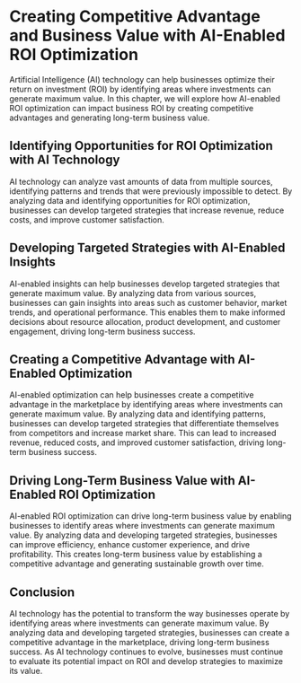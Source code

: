 Creating Competitive Advantage and Business Value with AI-Enabled ROI Optimization
===============================================================================================================================

Artificial Intelligence (AI) technology can help businesses optimize their return on investment (ROI) by identifying areas where investments can generate maximum value. In this chapter, we will explore how AI-enabled ROI optimization can impact business ROI by creating competitive advantages and generating long-term business value.

Identifying Opportunities for ROI Optimization with AI Technology
-----------------------------------------------------------------

AI technology can analyze vast amounts of data from multiple sources, identifying patterns and trends that were previously impossible to detect. By analyzing data and identifying opportunities for ROI optimization, businesses can develop targeted strategies that increase revenue, reduce costs, and improve customer satisfaction.

Developing Targeted Strategies with AI-Enabled Insights
-------------------------------------------------------

AI-enabled insights can help businesses develop targeted strategies that generate maximum value. By analyzing data from various sources, businesses can gain insights into areas such as customer behavior, market trends, and operational performance. This enables them to make informed decisions about resource allocation, product development, and customer engagement, driving long-term business success.

Creating a Competitive Advantage with AI-Enabled Optimization
-------------------------------------------------------------

AI-enabled optimization can help businesses create a competitive advantage in the marketplace by identifying areas where investments can generate maximum value. By analyzing data and identifying patterns, businesses can develop targeted strategies that differentiate themselves from competitors and increase market share. This can lead to increased revenue, reduced costs, and improved customer satisfaction, driving long-term business success.

Driving Long-Term Business Value with AI-Enabled ROI Optimization
-----------------------------------------------------------------

AI-enabled ROI optimization can drive long-term business value by enabling businesses to identify areas where investments can generate maximum value. By analyzing data and developing targeted strategies, businesses can improve efficiency, enhance customer experience, and drive profitability. This creates long-term business value by establishing a competitive advantage and generating sustainable growth over time.

Conclusion
----------

AI technology has the potential to transform the way businesses operate by identifying areas where investments can generate maximum value. By analyzing data and developing targeted strategies, businesses can create a competitive advantage in the marketplace, driving long-term business success. As AI technology continues to evolve, businesses must continue to evaluate its potential impact on ROI and develop strategies to maximize its value.
